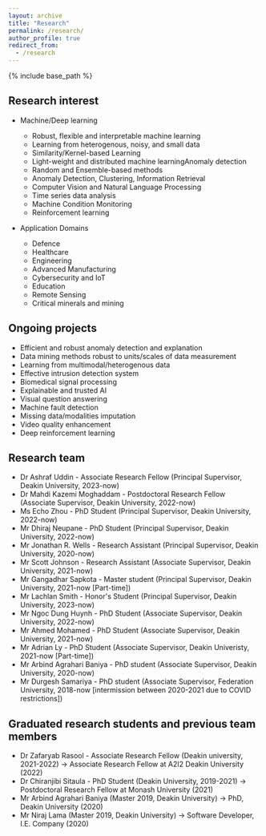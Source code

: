 ```yaml
---
layout: archive
title: "Research"
permalink: /research/
author_profile: true
redirect_from:
  - /research
---
```


{% include base_path %}

Research interest
-----------------
* Machine/Deep learning
  * Robust, flexible and interpretable machine learning
  * Learning from heterogenous, noisy, and small data
  * Similarity/Kernel-based Learning
  * Light-weight and distributed machine learningAnomaly detection
  * Random and Ensemble-based methods
  * Anomaly Detection, Clustering, Information Retrieval
  * Computer Vision and Natural Language Processing
  * Time series data analysis
  * Machine Condition Monitoring
  * Reinforcement learning

* Application Domains
  * Defence 
  * Healthcare
  * Engineering
  * Advanced Manufacturing
  * Cybersecurity and IoT
  * Education
  * Remote Sensing
  * Critical minerals and mining


Ongoing projects
----------------
* Efficient and robust anomaly detection and explanation
* Data mining methods robust to units/scales of data measurement
* Learning from multimodal/heterogenous data
* Effective intrusion detection system
* Biomedical signal processing
* Explainable and trusted AI
* Visual question answering
* Machine fault detection
* Missing data/modalities imputation
* Video quality enhancement
* Deep reinforcement learning

Research team
--------------
* Dr Ashraf Uddin - Associate Research Fellow (Principal Supervisor, Deakin University, 2023-now)
* Dr Mahdi Kazemi Moghaddam - Postdoctoral Research Fellow (Associate Supervisor, Deakin University, 2022-now)
* Ms Echo Zhou - PhD Student (Principal Supervisor, Deakin University, 2022-now) 
* Mr Dhiraj Neupane - PhD Student (Principal Supervisor, Deakin University, 2022-now)  
* Mr Jonathan R. Wells - Research Assistant (Principal Supervisor, Deakin University, 2020-now)
* Mr Scott Johnson - Research Assistant (Associate Supervisor, Deakin University, 2021-now)
* Mr Gangadhar Sapkota - Master student (Principal Supervisor, Deakin University, 2021-now [Part-time])
* Mr Lachlan Smith - Honor's Student (Principal Supervisor, Deakin University, 2023-now)
* Mr Ngoc Dung Huynh - PhD Student (Associate Supervisor, Deakin University, 2022-now) 
* Mr Ahmed Mohamed - PhD Student (Associate Supervisor, Deakin University, 2021-now)
* Mr Adrian Ly - PhD Student (Associate Supervisor, Deakin Univeristy, 2021-now [Part-time])
* Mr Arbind Agrahari Baniya - PhD student (Associate Supervisor, Deakin University, 2020-now)
* Mr Durgesh Samariya - PhD student (Associate Supervisor, Federation University, 2018-now [intermission between 2020-2021 due to COVID restrictions])

Graduated research students and previous team members
-----------------------------------------------------
* Dr Zafaryab Rasool - Associate Research Fellow (Deakin university, 2021-2022) -> Associate Research Fellow at A2I2 Deakin University (2022)
* Dr Chiranjibi Sitaula - PhD Student (Deakin University, 2019-2021) -> Postdoctoral Research Fellow at Monash University (2021)
* Mr Arbind Agrahari Baniya (Master 2019, Deakin University) -> PhD, Deakin University (2020)
* Mr Niraj Lama (Master 2019, Deakin University) -> Software Developer, I.E. Company (2020)
